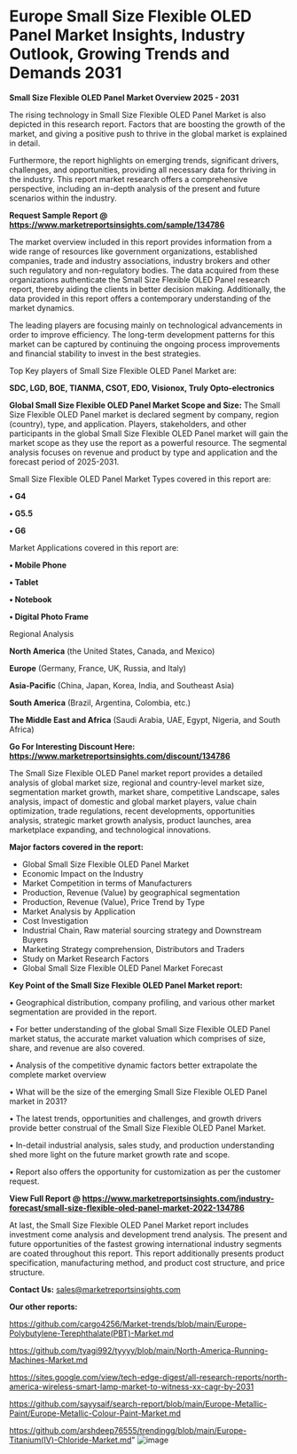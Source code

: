 # Europe Small Size Flexible OLED Panel Market Insights, Industry Outlook, Growing Trends and Demands 2031

<Strong> Small Size Flexible OLED Panel Market Overview 2025 - 2031</strong>

The rising technology in Small Size Flexible OLED Panel Market is also depicted in this research report. Factors that are boosting the growth of the market, and giving a positive push to thrive in the global market is explained in detail.

Furthermore, the report highlights on emerging trends, significant drivers, challenges, and opportunities, providing all necessary data for thriving in the industry. This report market research offers a comprehensive perspective, including an in-depth analysis of the present and future scenarios within the industry.

<strong>Request Sample Report @ <a href=https://www.marketreportsinsights.com/sample/134786>https://www.marketreportsinsights.com/sample/134786</a></strong>

The market overview included in this report provides information from a wide range of resources like government organizations, established companies, trade and industry associations, industry brokers and other such regulatory and non-regulatory bodies. The data acquired from these organizations authenticate the Small Size Flexible OLED Panel research report, thereby aiding the clients in better decision making. Additionally, the data provided in this report offers a contemporary understanding of the market dynamics.

The leading players are focusing mainly on technological advancements in order to improve efficiency. The long-term development patterns for this market can be captured by continuing the ongoing process improvements and financial stability to invest in the best strategies.

Top Key players of Small Size Flexible OLED Panel Market are:

<strong>SDC, LGD, BOE, TIANMA, CSOT, EDO, Visionox, Truly Opto-electronics</strong>

<strong><b>Global Small Size Flexible OLED Panel Market Scope and Size:</b></strong>
The Small Size Flexible OLED Panel market is declared segment by company, region (country), type, and application. Players, stakeholders, and other participants in the global Small Size Flexible OLED Panel market will gain the market scope as they use the report as a powerful resource. The segmental analysis focuses on revenue and product by type and application and the forecast period of 2025-2031.

Small Size Flexible OLED Panel Market Types covered in this report are:

<strong>• G4

• G5.5

• G6</strong>

Market Applications covered in this report are:

<strong>• Mobile Phone

• Tablet

• Notebook

• Digital Photo Frame</strong> 

Regional Analysis

<strong>North America</strong> (the United States, Canada, and Mexico)

<strong>Europe</strong> (Germany, France, UK, Russia, and Italy)

<strong>Asia-Pacific</strong> (China, Japan, Korea, India, and Southeast Asia)

<strong>South America</strong> (Brazil, Argentina, Colombia, etc.)

<strong>The Middle East and Africa</strong> (Saudi Arabia, UAE, Egypt, Nigeria, and South Africa)

<strong>Go For Interesting Discount Here: <a href=https://www.marketreportsinsights.com/discount/134786>https://www.marketreportsinsights.com/discount/134786</a></strong>

The Small Size Flexible OLED Panel market report provides a detailed analysis of global market size, regional and country-level market size, segmentation market growth, market share, competitive Landscape, sales analysis, impact of domestic and global market players, value chain optimization, trade regulations, recent developments, opportunities analysis, strategic market growth analysis, product launches, area marketplace expanding, and technological innovations.

<strong><b>Major factors covered in the report:</b></strong>
<ul>
  <li>Global Small Size Flexible OLED Panel Market </li>
  <li>Economic Impact on the Industry</li>
  <li>Market Competition in terms of Manufacturers</li>
  <li>Production, Revenue (Value) by geographical segmentation</li>
  <li>Production, Revenue (Value), Price Trend by Type</li>
  <li>Market Analysis by Application</li>
  <li>Cost Investigation</li>
  <li>Industrial Chain, Raw material sourcing strategy and Downstream Buyers</li>
  <li>Marketing Strategy comprehension, Distributors and Traders</li>
  <li>Study on Market Research Factors</li>
  <li>Global Small Size Flexible OLED Panel Market Forecast</li>
</ul>

<strong><b>Key Point of the Small Size Flexible OLED Panel Market report:</b></strong>

• Geographical distribution, company profiling, and various other market segmentation are provided in the report.

• For better understanding of the global Small Size Flexible OLED Panel market status, the accurate market valuation which comprises of size, share, and revenue are also covered.

• Analysis of the competitive dynamic factors better extrapolate the complete market overview

• What will be the size of the emerging Small Size Flexible OLED Panel market in 2031?

• The latest trends, opportunities and challenges, and growth drivers provide better construal of the Small Size Flexible OLED Panel Market.

• In-detail industrial analysis, sales study, and production understanding shed more light on the future market growth rate and scope.

• Report also offers the opportunity for customization as per the customer request.

<strong><b>View Full Report @ <a href=https://www.marketreportsinsights.com/industry-forecast/small-size-flexible-oled-panel-market-2022-134786>https://www.marketreportsinsights.com/industry-forecast/small-size-flexible-oled-panel-market-2022-134786</a></b></strong>


At last, the Small Size Flexible OLED Panel Market report includes investment come analysis and development trend analysis. The present and future opportunities of the fastest growing international industry segments are coated throughout this report. This report additionally presents product specification, manufacturing method, and product cost structure, and price structure.

<strong>Contact Us:</strong>
sales@marketreportsinsights.com

<strong>Our other reports:</strong>

<a href=https://github.com/cargo4256/Market-trends/blob/main/Europe-Polybutylene-Terephthalate(PBT)-Market.md>https://github.com/cargo4256/Market-trends/blob/main/Europe-Polybutylene-Terephthalate(PBT)-Market.md</a>

<a href=https://github.com/tyagi992/tyyyy/blob/main/North-America-Running-Machines-Market.md>https://github.com/tyagi992/tyyyy/blob/main/North-America-Running-Machines-Market.md</a>

<a href=https://sites.google.com/view/tech-edge-digest/all-research-reports/north-america-wireless-smart-lamp-market-to-witness-xx-cagr-by-2031>https://sites.google.com/view/tech-edge-digest/all-research-reports/north-america-wireless-smart-lamp-market-to-witness-xx-cagr-by-2031</a>

<a href=https://github.com/sayysaif/search-report/blob/main/Europe-Metallic-Paint/Europe-Metallic-Colour-Paint-Market.md>https://github.com/sayysaif/search-report/blob/main/Europe-Metallic-Paint/Europe-Metallic-Colour-Paint-Market.md</a>

<a href=https://github.com/arshdeep76555/trendingg/blob/main/Europe-Titanium(IV)-Chloride-Market.md>https://github.com/arshdeep76555/trendingg/blob/main/Europe-Titanium(IV)-Chloride-Market.md</a>"
![image](https://github.com/user-attachments/assets/eb2e16c7-d921-492a-8277-55477976f417)
